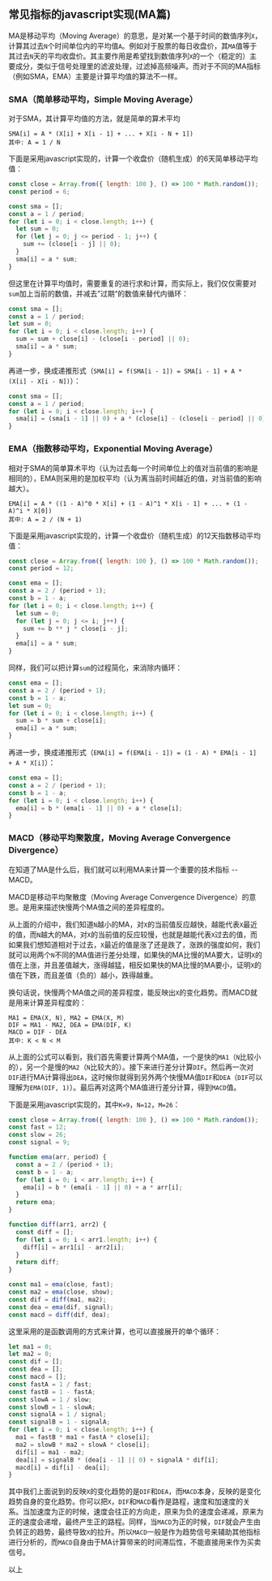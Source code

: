 ## 常见指标的javascript实现(MA篇)

MA是移动平均（Moving Average）的意思，是对某一个基于时间的数值序列`X`，计算其过去`N`个时间单位内的平均值`A`。例如对于股票的每日收盘价，其`MA`值等于其过去`N`天的平均收盘价。其主要作用是希望找到数值序列`X`的一个（稳定的）主要成分，类似于信号处理里的滤波处理，过滤掉高频噪声。而对于不同的MA指标（例如SMA，EMA）主要是计算平均值的算法不一样。

### SMA（简单移动平均，Simple Moving Average）
对于SMA，其计算平均值的方法，就是简单的算术平均
```
SMA[i] = A * (X[i] + X[i - 1] + ... + X[i - N + 1])
其中: A = 1 / N
```
下面是采用javascript实现的，计算一个收盘价（随机生成）的6天简单移动平均值：
```javascript
const close = Array.from({ length: 100 }, () => 100 * Math.random());
const period = 6;
```
```javascript
const sma = [];
const a = 1 / period;
for (let i = 0; i < close.length; i++) {
  let sum = 0;
  for (let j = 0; j <= period - 1; j++) {
    sum += (close[i - j] || 0);
  }
  sma[i] = a * sum;
}
```
但这里在计算平均值时，需要重复的进行求和计算，而实际上，我们仅仅需要对`sum`加上当前的数值，并减去”过期“的数值来替代内循环：
```javascript
const sma = [];
const a = 1 / period;
let sum = 0;
for (let i = 0; i < close.length; i++) {
  sum = sum + close[i] - (close[i - period] || 0);
  sma[i] = a * sum;
}
```
再进一步，换成递推形式（`SMA[i] = f(SMA[i - 1]) = SMA[i - 1] + A * (X[i] - X[i - N])`）：
```javascript
const sma = [];
const a = 1 / period;
for (let i = 0; i < close.length; i++) {
  sma[i] = (sma[i - 1] || 0) + a * (close[i] - (close[i - period] || 0));
}
```

### EMA（指数移动平均，Exponential Moving Average）
相对于SMA的简单算术平均（认为过去每一个时间单位上的值对当前值的影响是相同的），EMA则采用的是加权平均（认为离当前时间越近的值，对当前值的影响越大）。
```
EMA[i] = A * ((1 - A)^0 * X[i] + (1 - A)^1 * X[i - 1] + ... + (1 - A)^i * X[0])
其中: A = 2 / (N + 1)
```
下面是采用javascript实现的，计算一个收盘价（随机生成）的12天指数移动平均值：
```javascript
const close = Array.from({ length: 100 }, () => 100 * Math.random());
const period = 12;
```
```javascript
const ema = [];
const a = 2 / (period + 1);
const b = 1 - a;
for (let i = 0; i < close.length; i++) {
  let sum = 0;
  for (let j = 0; j <= i; j++) {
    sum += b ** j * close[i - j];
  }
  ema[i] = a * sum;
}
```
同样，我们可以把计算`sum`的过程简化，来消除内循环：
```javascript
const ema = [];
const a = 2 / (period + 1);
const b = 1 - a;
let sum = 0;
for (let i = 0; i < close.length; i++) {
  sum = b * sum + close[i];
  ema[i] = a * sum;
}
```
再进一步，换成递推形式（`EMA[i] = f(EMA[i - 1]) = (1 - A) * EMA[i - 1] + A * X[i]`）：
```javascript
const ema = [];
const a = 2 / (period + 1);
const b = 1 - a;
for (let i = 0; i < close.length; i++) {
  ema[i] = b * (ema[i - 1] || 0) + a * close[i];
}
```

### MACD（移动平均聚散度，Moving Average Convergence Divergence）
在知道了MA是什么后，我们就可以利用MA来计算一个重要的技术指标 -- MACD。

MACD是移动平均聚散度（Moving Average Convergence Divergence）的意思。是用来描述快慢两个MA值之间的差异程度的。

从上面的介绍中，我们知道`N`越小的MA，对`X`的当前值反应越快，越能代表`X`最近的值，而`N`越大的MA，对`X`的当前值的反应较慢，也就是越能代表`X`过去的值，而如果我们想知道相对于过去，`X`最近的值是涨了还是跌了，涨跌的强度如何，我们就可以用两个`N`不同的MA值进行差分处理，如果快的MA比慢的MA要大，证明`X`的值在上涨，并且差值越大，涨得越猛，相反如果快的MA比慢的MA要小，证明`X`的值在下跌，而且差值（负的）越小，跌得越重。

换句话说，快慢两个MA值之间的差异程度，能反映出`X`的变化趋势。而MACD就是用来计算差异程度的：
```
MA1 = EMA(X, N), MA2 = EMA(X, M)
DIF = MA1 - MA2, DEA = EMA(DIF, K)
MACD = DIF - DEA
其中: K < N < M
```
从上面的公式可以看到，我们首先需要计算两个MA值，一个是快的`MA1`（`N`比较小的），另一个是慢的`MA2`（`N`比较大的）。接下来进行差分计算`DIF`。然后再一次对`DIF`进行MA计算得出`DEA`，这时候你就得到另外两个快慢MA值`DIF`和`DEA`（`DIF`可以理解为`EMA(DIF, 1)`）。最后再对这两个MA值进行差分计算，得到`MACD`值。

下面是采用javascript实现的，其中`K=9`，`N=12`，`M=26`：
```javascript
const close = Array.from({ length: 100 }, () => 100 * Math.random());
const fast = 12;
const slow = 26;
const signal = 9;
```
```javascript
function ema(arr, period) {
  const a = 2 / (period + 1);
  const b = 1 - a;
  for (let i = 0; i < arr.length; i++) {
    ema[i] = b * (ema[i - 1] || 0) + a * arr[i];
  }
  return ema;
}

function diff(arr1, arr2) {
  const diff = [];
  for (let i = 0; i < arr1.length; i++) {
    diff[i] = arr1[i] - arr2[i];
  }
  return diff;
}

const ma1 = ema(close, fast);
const ma2 = ema(close, show);
const dif = diff(ma1, ma2);
const dea = ema(dif, signal);
const macd = diff(dif, dea);
```
这里采用的是函数调用的方式来计算，也可以直接展开的单个循环：
```javascript
let ma1 = 0;
let ma2 = 0;
const dif = [];
const dea = [];
const macd = [];
const fastA = 1 / fast;
const fastB = 1 - fastA;
const slowA = 1 / slow;
const slowB = 1 - slowA;
const signalA = 1 / signal;
const signalB = 1 - signalA;
for (let i = 0; i < close.length; i++) {
  ma1 = fastB * ma1 + fastA * close[i];
  ma2 = slowB * ma2 + slowA * close[i];
  dif[i] = ma1 - ma2;
  dea[i] = signalB * (dea[i - 1] || 0) + signalA * dif[i];
  macd[i] = dif[i] - dea[i];
}
```
其中我们上面说到的反映`X`的变化趋势的是`DIF`和`DEA`，而`MACD`本身，反映的是变化趋势自身的变化趋势。你可以把`X`，`DIF`和`MACD`看作是路程，速度和加速度的关系。当加速度为正的时候，速度会往正的方向走，原来为负的速度会递减，原来为正的速度会递增，最终产生正的路程。同样，当`MACD`为正的时候，`DIF`就会产生由负转正的趋势，最终导致`X`的拉升。所以`MACD`一般是作为趋势信号来辅助其他指标进行分析的，而`MACD`自身由于MA计算带来的时间滞后性，不能直接用来作为买卖信号。

以上